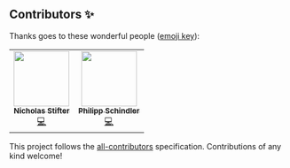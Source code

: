 ## Contributors ✨

Thanks goes to these wonderful people ([emoji key](https://allcontributors.org/docs/en/emoji-key)):

<!-- ALL-CONTRIBUTORS-LIST:START - Do not remove or modify this section -->
<!-- prettier-ignore-start -->
<!-- markdownlint-disable -->
<table>
  <tr>
    <td align="center"><a href="https://github.com/NStifter"><img src="https://avatars.githubusercontent.com/u/16758029?v=4?s=100" width="100px;" alt=""/><br /><sub><b>Nicholas Stifter</b></sub></a><br /><a href="https://github.com/kernoelpanic/sccc/commits?author=NStifter" title="Code">💻</a></td>
    <td align="center"><a href="https://github.com/PhilippSchindler"><img src="https://avatars.githubusercontent.com/u/4274886?v=4?s=100" width="100px;" alt=""/><br /><sub><b>Philipp Schindler</b></sub></a><br /><a href="https://github.com/kernoelpanic/sccc/commits?author=PhilippSchindler" title="Code">💻</a></td>
  </tr>
</table>

<!-- markdownlint-restore -->
<!-- prettier-ignore-end -->

<!-- ALL-CONTRIBUTORS-LIST:END -->

This project follows the [all-contributors](https://github.com/all-contributors/all-contributors) specification. Contributions of any kind welcome!
